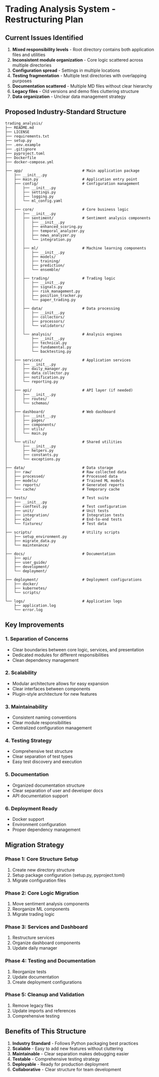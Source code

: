 # Trading Analysis System - Restructuring Plan

## Current Issues Identified
1. **Mixed responsibility levels** - Root directory contains both application files and utilities
2. **Inconsistent module organization** - Core logic scattered across multiple directories
3. **Configuration spread** - Settings in multiple locations
4. **Testing fragmentation** - Multiple test directories with overlapping purposes
5. **Documentation scattered** - Multiple MD files without clear hierarchy
6. **Legacy files** - Old versions and demo files cluttering structure
7. **Data organization** - Unclear data management strategy

## Proposed Industry-Standard Structure

```
trading_analysis/
├── README.md
├── LICENSE
├── requirements.txt
├── setup.py
├── .env.example
├── .gitignore
├── pyproject.toml
├── Dockerfile
├── docker-compose.yml
│
├── app/                           # Main application package
│   ├── __init__.py
│   ├── main.py                    # Application entry point
│   ├── config/                    # Configuration management
│   │   ├── __init__.py
│   │   ├── settings.py
│   │   ├── logging.py
│   │   └── ml_config.yaml
│   │
│   ├── core/                      # Core business logic
│   │   ├── __init__.py
│   │   ├── sentiment/             # Sentiment analysis components
│   │   │   ├── __init__.py
│   │   │   ├── enhanced_scoring.py
│   │   │   ├── temporal_analyzer.py
│   │   │   ├── news_analyzer.py
│   │   │   └── integration.py
│   │   │
│   │   ├── ml/                    # Machine learning components
│   │   │   ├── __init__.py
│   │   │   ├── models/
│   │   │   ├── training/
│   │   │   ├── prediction/
│   │   │   └── ensemble/
│   │   │
│   │   ├── trading/               # Trading logic
│   │   │   ├── __init__.py
│   │   │   ├── signals.py
│   │   │   ├── risk_management.py
│   │   │   ├── position_tracker.py
│   │   │   └── paper_trading.py
│   │   │
│   │   ├── data/                  # Data processing
│   │   │   ├── __init__.py
│   │   │   ├── collectors/
│   │   │   ├── processors/
│   │   │   └── validators/
│   │   │
│   │   └── analysis/              # Analysis engines
│   │       ├── __init__.py
│   │       ├── technical.py
│   │       ├── fundamental.py
│   │       └── backtesting.py
│   │
│   ├── services/                  # Application services
│   │   ├── __init__.py
│   │   ├── daily_manager.py
│   │   ├── data_collector.py
│   │   ├── notification.py
│   │   └── reporting.py
│   │
│   ├── api/                       # API layer (if needed)
│   │   ├── __init__.py
│   │   ├── routes/
│   │   └── schemas/
│   │
│   ├── dashboard/                 # Web dashboard
│   │   ├── __init__.py
│   │   ├── pages/
│   │   ├── components/
│   │   ├── utils/
│   │   └── main.py
│   │
│   └── utils/                     # Shared utilities
│       ├── __init__.py
│       ├── helpers.py
│       ├── constants.py
│       └── exceptions.py
│
├── data/                          # Data storage
│   ├── raw/                       # Raw collected data
│   ├── processed/                 # Processed data
│   ├── models/                    # Trained ML models
│   ├── reports/                   # Generated reports
│   └── cache/                     # Temporary cache
│
├── tests/                         # Test suite
│   ├── __init__.py
│   ├── conftest.py                # Test configuration
│   ├── unit/                      # Unit tests
│   ├── integration/               # Integration tests
│   ├── e2e/                       # End-to-end tests
│   └── fixtures/                  # Test data
│
├── scripts/                       # Utility scripts
│   ├── setup_environment.py
│   ├── migrate_data.py
│   └── maintenance/
│
├── docs/                          # Documentation
│   ├── api/
│   ├── user_guide/
│   ├── development/
│   └── deployment/
│
├── deployment/                    # Deployment configurations
│   ├── docker/
│   ├── kubernetes/
│   └── scripts/
│
└── logs/                          # Application logs
    ├── application.log
    └── error.log
```

## Key Improvements

### 1. **Separation of Concerns**
- Clear boundaries between core logic, services, and presentation
- Dedicated modules for different responsibilities
- Clean dependency management

### 2. **Scalability**
- Modular architecture allows for easy expansion
- Clear interfaces between components
- Plugin-style architecture for new features

### 3. **Maintainability**
- Consistent naming conventions
- Clear module responsibilities
- Centralized configuration management

### 4. **Testing Strategy**
- Comprehensive test structure
- Clear separation of test types
- Easy test discovery and execution

### 5. **Documentation**
- Organized documentation structure
- Clear separation of user and developer docs
- API documentation support

### 6. **Deployment Ready**
- Docker support
- Environment configuration
- Proper dependency management

## Migration Strategy

### Phase 1: Core Structure Setup
1. Create new directory structure
2. Setup package configuration (setup.py, pyproject.toml)
3. Migrate configuration files

### Phase 2: Core Logic Migration
1. Move sentiment analysis components
2. Reorganize ML components
3. Migrate trading logic

### Phase 3: Services and Dashboard
1. Restructure services
2. Organize dashboard components
3. Update daily manager

### Phase 4: Testing and Documentation
1. Reorganize tests
2. Update documentation
3. Create deployment configurations

### Phase 5: Cleanup and Validation
1. Remove legacy files
2. Update imports and references
3. Comprehensive testing

## Benefits of This Structure

1. **Industry Standard** - Follows Python packaging best practices
2. **Scalable** - Easy to add new features without cluttering
3. **Maintainable** - Clear separation makes debugging easier
4. **Testable** - Comprehensive testing strategy
5. **Deployable** - Ready for production deployment
6. **Collaborative** - Clear structure for team development

